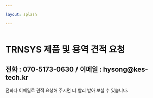 ```yaml
---

layout: splash

---
```

<figure claass="align-center">
	<img src="{{ site.url }}/assets/images/splash.png" alt="">
</figure>

<h1>TRNSYS 제품 및 용역 견적 요청</h1>
<h2>전화 : 070-5173-0630 / 이메일 : hysong@kes-tech.kr</h2>

전화나 이메일로 견적 요청해 주시면 더 빨리 받아 보실 수 있습니다. 

<figure claass="align-center">
	<img src="{{ site.url }}/assets/images/main.jpg" alt="">
</figure>

